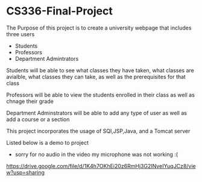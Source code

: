 # CS336-Final-Project

The Purpose of this project is to create a university webpage that includes three users
- Students
- Professors
- Department Admintrators

Students will be able to see what classes they have taken, what classes are avialble, what classes they can take, as well as the prerequisites for that class

Professors will be able to view the students enrolled in their class as well as chnage their grade

Department Adminstrators will be able to add any type of user as well as add a course or a section

This project incorporates the usage of SQl,JSP,Java, and a Tomcat server

Listed below is a demo to project
- sorry for no audio in the video my microphone was not working :(

https://drive.google.com/file/d/1K4h7OKhEi20z6RmHj3G2INveIYuqJCz8/view?usp=sharing
